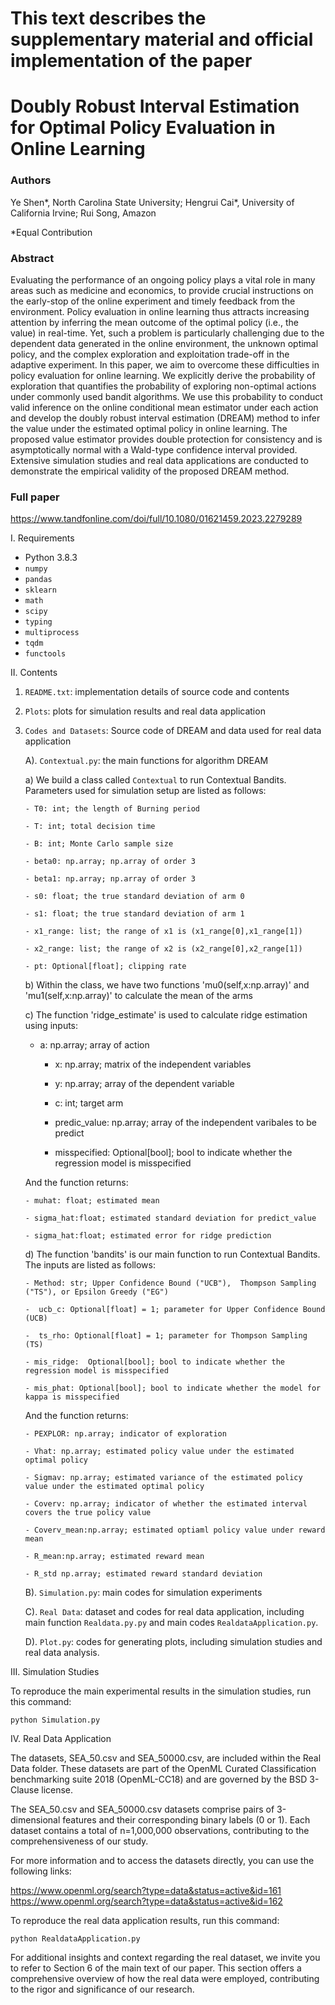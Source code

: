 
# This text describes the supplementary material and official implementation of	the paper
#
#     Doubly Robust Interval Estimation for Optimal Policy Evaluation in Online Learning


###  Authors ### 
Ye Shen*, North Carolina State University;
Hengrui Cai*, University of California Irvine;
Rui Song, Amazon

*Equal Contribution

###  Abstract ### 
Evaluating the performance of an ongoing policy plays a vital role in many areas such as medicine and economics, to provide crucial instructions on the early-stop of the online experiment and timely feedback from the environment. Policy evaluation in online learning thus attracts increasing attention by inferring the mean outcome of the optimal policy (i.e., the value) in real-time. Yet, such a problem is particularly challenging due to the dependent data generated in the online environment, the unknown optimal policy, and the complex exploration and exploitation trade-off in the adaptive experiment. In this paper, we aim to overcome these difficulties in policy evaluation for online learning. We explicitly derive the probability of exploration that quantifies the probability of exploring non-optimal actions under commonly used bandit algorithms. We use this probability to conduct valid inference on the online conditional mean estimator under each action and develop the doubly robust interval estimation (DREAM) method to infer the value under the estimated optimal policy in online learning. The proposed value estimator provides double protection for consistency and is asymptotically normal with a Wald-type confidence interval provided. Extensive simulation studies and real data applications are conducted to demonstrate the empirical validity of the proposed DREAM method.

### Full paper  ###


https://www.tandfonline.com/doi/full/10.1080/01621459.2023.2279289



I. Requirements

 - Python 3.8.3
 - `numpy`
 - `pandas`
 - `sklearn`
 - `math`
 - `scipy`
 - `typing`
 - `multiprocess`
 - `tqdm`
 - `functools`



II. Contents

  1. `README.txt`: implementation details of source code and contents

  2. `Plots`: plots for simulation results and real data application

  3. `Codes and Datasets`: Source code of DREAM and data used for real data application

     A). `Contextual.py`: the main functions for algorithm DREAM

     a) We build a class called `Contextual` to run Contextual Bandits. Parameters used for simulation setup are listed as follows:

         - T0: int; the length of Burning period

         - T: int; total decision time

         - B: int; Monte Carlo sample size

         - beta0: np.array; np.array of order 3

         - beta1: np.array; np.array of order 3

         - s0: float; the true standard deviation of arm 0

         - s1: float; the true standard deviation of arm 1

         - x1_range: list; the range of x1 is (x1_range[0],x1_range[1])

         - x2_range: list; the range of x2 is (x2_range[0],x2_range[1])

         - pt: Optional[float]; clipping rate

     b) Within the class, we have two functions 'mu0(self,x:np.array)' and 'mu1(self,x:np.array)' to calculate the mean of the arms

     c) The function 'ridge_estimate' is used to calculate ridge estimation using inputs:

	 - a: np.array; array of action

         - x: np.array; matrix of the independent variables
            
         - y: np.array; array of the dependent variable
            
         - c: int; target arm
            
         - predic_value: np.array; array of the independent varibales to be predict
           
         - misspecified: Optional[bool]; bool to indicate whether the regression model is misspecified
            
     And the function returns: 

         - muhat: float; estimated mean
            
         - sigma_hat:float; estimated standard deviation for predict_value
	
         - sigma_hat:float; estimated error for ridge prediction


     d) The function 'bandits' is our main function to run Contextual Bandits. The inputs are listed as follows:

         - Method: str; Upper Confidence Bound ("UCB"),  Thompson Sampling ("TS"), or Epsilon Greedy ("EG")
             
         -  ucb_c: Optional[float] = 1; parameter for Upper Confidence Bound (UCB)

         -  ts_rho: Optional[float] = 1; parameter for Thompson Sampling (TS)

         - mis_ridge:  Optional[bool]; bool to indicate whether the regression model is misspecified

         - mis_phat: Optional[bool]; bool to indicate whether the model for kappa is misspecified
            
     And the function returns: 

         - PEXPLOR: np.array; indicator of exploration
            
         - Vhat: np.array; estimated policy value under the estimated optimal policy

         - Sigmav: np.array; estimated variance of the estimated policy value under the estimated optimal policy
            
         - Coverv: np.array; indicator of whether the estimated interval covers the true policy value
            
         - Coverv_mean:np.array; estimated optiaml policy value under reward mean
            
         - R_mean:np.array; estimated reward mean
            
         - R_std np.array; estimated reward standard deviation

     B). `Simulation.py`: main codes for simulation experiments
     
     C). `Real Data`: dataset and codes for real data application, including main function `Realdata.py.py` and  main codes `RealdataApplication.py`.

     D). `Plot.py`: codes for generating plots, including simulation studies and real data analysis.
 



III. Simulation Studies

To reproduce the main experimental results in the simulation studies, run this command:

```Simulation
python Simulation.py 
```



IV. Real Data Application

The datasets, SEA_50.csv and SEA_50000.csv, are included within the Real Data folder. These datasets are part of the OpenML Curated Classification benchmarking suite 2018 (OpenML-CC18) and are governed by the BSD 3-Clause license.

The SEA_50.csv and SEA_50000.csv datasets comprise pairs of 3-dimensional features and their corresponding binary labels (0 or 1). Each dataset contains a total of n=1,000,000 observations, contributing to the comprehensiveness of our study.

For more information and to access the datasets directly, you can use the following links:

https://www.openml.org/search?type=data&status=active&id=161
https://www.openml.org/search?type=data&status=active&id=162


To reproduce the real data application results, run this command:

```Realdata
python RealdataApplication.py
```
 
For additional insights and context regarding the real dataset, we invite you to refer to Section 6 of the main text of our paper. This section offers a comprehensive overview of how the real data were employed, contributing to the rigor and significance of our research.


